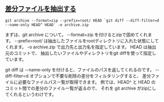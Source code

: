 ## [差分ファイルを抽出する](https://qiita.com/kaminaly/items/28f9cb4e680deb700833)

    git archive --format=zip --prefix=root/ HEAD `git diff --diff-filter=d --name-only HEAD^ HEAD` -o archive.zip

まずは、git archive について。
--format=zip を付けるとzipで固めてくれます。
--prefix=root/ は抽出したファイルをrootディレクトリに入れた状態にしてくれます。
-o archive.zip で出力先と出力名を指定しています。
HEAD は抽出元のコミットで、
抽出したいファイルやディレクトリをgit diffを使って指定しています。

git diff は --name-only を付けると、ファイルのパスを返してくれるのです。
--diff-filter=d オプションで不要な削除の差分をフィルタリングすると、
差分ファイルに必要なファイルパス一覧が取得できます。
例では、HEAD^ と HEAD のコミット間での差分のファイル一覧が返るので、
それを git archive がzipにしてくれるというわけです。